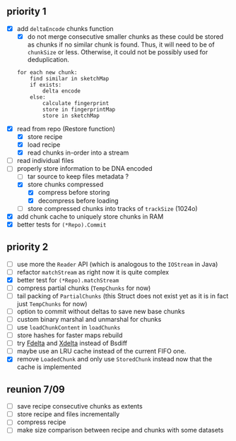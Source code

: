 priority 1
----------
- [x] add `deltaEncode` chunks function
    - [x] do not merge consecutive smaller chunks as these could be stored as
        chunks if no similar chunk is found. Thus, it will need to be of
        `chunkSize` or less. Otherwise, it could not be possibly used for
        deduplication.
    ```
    for each new chunk:
        find similar in sketchMap
        if exists:
            delta encode
        else:
            calculate fingerprint
            store in fingerprintMap
            store in sketchMap
    ```
- [x] read from repo (Restore function)
    - [x] store recipe
    - [x] load recipe
    - [x] read chunks in-order into a stream
- [ ] read individual files
- [ ] properly store information to be DNA encoded
    - [ ] tar source to keep files metadata ?
    - [x] store chunks compressed
        - [x] compress before storing
        - [x] decompress before loading
    - [ ] store compressed chunks into tracks of `trackSize` (1024o)
- [x] add chunk cache to uniquely store chunks in RAM
- [x] better tests for `(*Repo).Commit`

priority 2
----------
- [ ] use more the `Reader` API (which is analogous to the `IOStream` in Java)
- [ ] refactor `matchStream` as right now it is quite complex
- [x] better test for `(*Repo).matchStream`
- [ ] compress partial chunks (`TempChunks` for now)
- [ ] tail packing of `PartialChunks` (this Struct does not exist yet as it is in
    fact just `TempChunks` for now)
- [ ] option to commit without deltas to save new base chunks
- [ ] custom binary marshal and unmarshal for chunks
- [ ] use `loadChunkContent` in `loadChunks`
- [ ] store hashes for faster maps rebuild
- [ ] try [Fdelta](https://github.com/amlwwalker/fdelta) and
    [Xdelta](https://github.com/nine-lives-later/go-xdelta) instead of Bsdiff
- [ ] maybe use an LRU cache instead of the current FIFO one.
- [x] remove `LoadedChunk` and only use `StoredChunk` instead now that the cache
    is implemented

reunion 7/09
------------
- [ ] save recipe consecutive chunks as extents
- [ ] store recipe and files incrementally
- [ ] compress recipe
- [ ] make size comparison between recipe and chunks with some datasets
